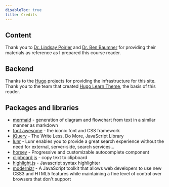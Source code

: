```yaml
---
disableToc: true
title: Credits
---
```


## Content

Thank you to [Dr. Lindsay Poirier](https://www.smith.edu/academics/faculty/lindsay-poirier) and [Dr. Ben Baumner](https://www.smith.edu/academics/faculty/ben-baumer) for providing their materials as reference as I prepared this course reader.

## Backend

Thanks to the [Hugo](https://gohugo.io/) projects for providing the infrastructure for this site. Thank you to the team that created [Hugo Learn Theme](https://learn.netlify.app/en/), the basis of this reader.

## Packages and libraries
* [mermaid](https://mermaid-js.github.io/) - generation of diagram and flowchart from text in a similar manner as markdown
* [font awesome](http://fontawesome.io/) - the iconic font and CSS framework
* [jQuery](https://jquery.com) - The Write Less, Do More, JavaScript Library
* [lunr](https://lunrjs.com) - Lunr enables you to provide a great search experience without the need for external, server-side, search services...
* [horsey](https://bevacqua.github.io/horsey/) - Progressive and customizable autocomplete component
* [clipboard.js](https://zenorocha.github.io/clipboard.js) - copy text to clipboard
* [highlight.js](https://highlightjs.org) - Javascript syntax highlighter
* [modernizr](https://modernizr.com) - A JavaScript toolkit that allows web developers to use new CSS3 and HTML5 features while maintaining a fine level of control over browsers that don't support
